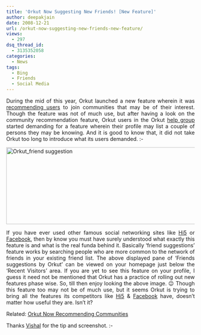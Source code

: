 ```yaml
---
title: 'Orkut Now Suggesting New Friends! [New Feature]'
author: deepakjain
date: 2008-12-21
url: /orkut-now-suggesting-new-friends-new-feature/
views:
  - 297
dsq_thread_id:
  - 3135352058
categories:
  - News
tags:
  - Bing
  - Friends
  - Social Media
---
```

<p align="justify">
  During the mid of this year, Orkut launched a new feature wherein it was <a href="http://devilsworkshop.org/orkut-now-recommending-communities-new-feature/">recommending users</a> to join communities that may be of their interest. Though the feature was not of much use, but after having a look on the community recommendation feature, Orkut users in the Orkut <a href="http://groups.google.com/group/orkut-help-profiles/" onclick="_gaq.push(['_trackEvent', 'outbound-article', 'http://groups.google.com/group/orkut-help-profiles/', 'help group']);" target="_blank">help group</a> started demanding for a feature wherein their profile may list a couple of persons they may be knowing. And it is good to know that, it did not take Orkut too long to introduce what its users demanded. <img src="http://devilsworkshop.org/wp-includes/images/smilies/simple-smile.png" alt=":-)" class="wp-smiley" style="height: 1em; max-height: 1em;" />
</p>

<p align="justify">
  <img class="wp-image-51198" style="border-top-width: 0px;border-left-width: 0px;border-bottom-width: 0px;border-right-width: 0px" height="206" alt="Orkut_friend suggestion" src="http://cdn.devilsworkshop.org/files/2008/12/orkut-friend-suggestion.png" width="570" border="0" />
</p>

<p align="justify">
  If you have ever used other famous social networking sites like <a href="http://www.hi5.com" onclick="_gaq.push(['_trackEvent', 'outbound-article', 'http://www.hi5.com', 'Hi5']);" target="_blank">Hi5</a> or <a href="http://www.facebook.com" onclick="_gaq.push(['_trackEvent', 'outbound-article', 'http://www.facebook.com', 'Facebook']);" target="_blank">Facebook</a>, then by know you must have surely understood what exactly this feature is and what is the real funda behind it. Basically &#8216;friend suggestions&#8217; feature works by searching people who are more common to the network of friends in your existing friend list. The above displayed pane of &#8216;Friends suggestions by Orkut&#8217; can be viewed on your homepage just below the &#8216;Recent Visitors&#8217; area. If you are yet to see this feature on your profile, I guess it need not be mentioned that Orkut has a practice of rolling out new features phase wise. So, till then enjoy looking the above image. 😉 Though this feature too may not be of much use, but it seems Orkut is trying to bring all the features its competitors like <a href="http://www.hi5.com" onclick="_gaq.push(['_trackEvent', 'outbound-article', 'http://www.hi5.com', 'Hi5']);" target="_blank">Hi5</a> & <a href="http://www.facebook.com" onclick="_gaq.push(['_trackEvent', 'outbound-article', 'http://www.facebook.com', 'Facebook']);" target="_blank">Facebook</a> have, doesn&#8217;t matter how useful they are. Isn&#8217;t it?
</p>

<p align="justify">
  Related: <a href="http://devilsworkshop.org/orkut-now-recommending-communities-new-feature/" target="_blank">Orkut Now Recommending Communities</a>
</p>

<p align="justify">
  Thanks <a href="http://devilsworkshop.org/author/myheartbits/" target="_blank">Vishal</a> for the tip and screenshot. <img src="http://devilsworkshop.org/wp-includes/images/smilies/simple-smile.png" alt=":-)" class="wp-smiley" style="height: 1em; max-height: 1em;" />
</p>
